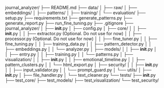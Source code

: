 journal_analyzer/
├── README.md
├── data/
│   ├── raw/
│   ├── embeddings/
│   ├── patterns/
│   ├── training/
│   └── evaluation/
├── setup.py
├── requirements.txt
├── generate_patterns.py
├── generate_report.py
├── run_fine_tuning.py
├── .gitignore
├── journal_analyzer/
│   ├── __init__.py
│   ├── config.py
│   ├── core/
│   │   ├── __init__.py
│   │   ├── extractor.py (Optional. Do not use for now)
│   │   ├── processor.py (Optional. Do not use for now)
│   │   ├── fine_tuner.py
│   │   ├── fine_tuning.py
│   │   ├── training_data.py
│   │   ├── pattern_detector.py
│   │   ├── embeddings.py
│   │   └── analyzer.py
│   ├── models/
│   │   ├── __init__.py
│   │   ├── entry.py
│   │   ├── training.py
│   │   └── patterns.py
│   ├── visualization/
│   │   ├── __init__.py
│   │   ├── emotional_timeline.py
│   │   ├── pattern_clusters.py
│   │   └── html_export.py
│   ├── security/
│   │   ├── __init__.py
│   │   ├── input_validator.py
│   │   └── prompt_guard.py
│   └── utils/
│       ├── __init__.py
│       ├── file_handler.py
│       └── text_cleaner.py
└── tests/
    ├── __init__.py
    ├── test_core/
    ├── test_models/
    ├── test_visualization/
    └── test_security/
